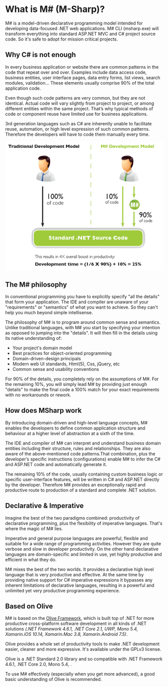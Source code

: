 # What is M# (M-Sharp)?

M# is a model-driven declarative programming model intended for developing data-focused .NET web applications. M# CLI (msharp.exe) will transform everything into standard ASP.NET MVC and C# project source code. So it's safe to adopt for mission critical projects.

## Why C# is not enough

In every business application or website there are common patterns in the code that repeat over and over. Examples include data access code, business entities, user interface pages, data entry forms, list views, search modules, validation... These elements usually comprise 90% of the total application code.

Even though such code patterns are very common, but they are not identical. Actual code will vary slightly from project to project, or among different entities within the same project. That’s why typical methods of code or component reuse have limited use for business applications.

3rd generation languages such as C# are inherently unable to facilitate reuse, automation, or high level expression of such common patterns. Therefore the developers will have to code them manually every time.

![Overview diagram](MSharp-Overview.png "M# Overview")

## The M# philosophy

In conventional programming you have to explicitly specify "all the details" that form your application. The IDE and compiler are unaware of your "requirements" or "semantics" of what you want to achieve. So they can't help you much beyond simple intellisense.

The philosophy of M# is to program around common sense and semantics. Unlike traditional languages, with M# you start by specifying your intention as opposed to jumping into the "details". It will then fill in the details using its native understanding of:

- Your project's domain model
- Best practices for object-oriented programming
- Domain-driven-design principals
- Modern web UI standards, Html(5), Css, jQuery, etc
- Common sense and usability conventions

For 90% of the details, you completely rely on the assumptions of M#. For the remaining 10%, you will simply lead M# by providing just enough "details" to make the final code a 100% match for your exact requirements with no workarounds or rework.

## How does MSharp work

By introducing domain-driven and high-level language concepts, M# enables the developers to define common application structure and behaviour at a higher level of abstraction at a sixth of the time.

The IDE and compiler of M# can interpret and understand business domain entities including their structure, rules and relationships. They are also aware of the above-mentioned code patterns.That combination, plus the developer’s specific instructions (configurations) enable M# to infer the C# and ASP.NET code and automatically generate it.

The remaining 10% of the code, usually containing custom business logic or specific user-interface features, will be written in C# and ASP.NET directly by the developer. Therefore M# provides an exceptionally rapid and productive route to production of a standard and complete .NET solution.

## Declarative & Imperative

Imagine the best of the two paradigms combined: productivity of declarative programming, plus the flexibility of imperative languages. That's where the magic of M# lies.

Imperative and general purpose languages are powerful, flexible and suitable for a wide range of programming activities. However they are quite verbose and  slow in developer productivity. On the other hand declarative languages are domain-specific and limited in use, yet highly productive and efficient in what they do.

M# mixes the best of the two worlds. It provides a declarative high level language that is very productive and effective. At the same time by providing native support for C# imperative expressions it bypasses any inherent limitations of declarative languages, resulting in a powerful and unlimited yet very productive programming experience.

## Based on Olive
M# is based on the [Olive Framework](https://geeksltd.github.io/Olive/#/), which is built top of .NET for more productive cross-platform software development in all kinds of .NET solutions *(.NET Framework 4.6.1, .NET Core 2.1, UWP, Mono 5.4, Xamarin.iOS 10.14, Xamarin.Mac 3.8, Xamarin.Android 7.5)*.

Olive provides a whole set of productivity tools to make .NET development easier, cleaner and more expressive. It's available under the GPLv3 license.

Olive is a .NET Standard 2.0 library and so compatible with .NET Framework 4.6.1, .NET Core 2.0, Mono 5.4, .

To use M# effectively (especially when you get more advanced), a good basic understanding of Olive is recommended.
